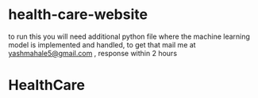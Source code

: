 # health-care-website
to run this you will need additional python file where the machine learning model is implemented and handled, to get that mail me at yashmahale5@gmail.com ,
response within 2 hours
# HealthCare
